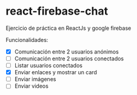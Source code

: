 # react-firebase-chat

Ejercicio de práctica en ReactJs y google firebase

Funcionalidades:

- [x] Comunicación entre 2 usuarios anónimos
- [ ] Comunicación entre 2 usuarios conectados
- [ ] Listar usuarios conectados
- [x] Enviar enlaces y mostrar un card
- [ ] Enviar imágenes
- [ ] Enviar videos